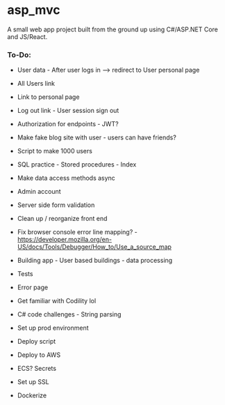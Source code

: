 # asp_mvc

A small web app project built from the ground up using C#/ASP.NET Core and JS/React.

### **To-Do**:
* User data - After user logs in --> redirect to User personal page
* All Users link
* Link to personal page
* Log out link - User session sign out
* Authorization for endpoints - JWT?

* Make fake blog site with user - users can have friends?
* Script to make 1000 users
* SQL practice - Stored procedures - Index
* Make data access methods async
* Admin account
* Server side form validation
* Clean up / reorganize front end
* Fix browser console error line mapping? - https://developer.mozilla.org/en-US/docs/Tools/Debugger/How_to/Use_a_source_map

* Building app - User based buildings - data processing
* Tests
* Error page

* Get familiar with Codility lol
* C# code challenges - String parsing

* Set up prod environment
* Deploy script
* Deploy to AWS
* ECS? Secrets
* Set up SSL
* Dockerize
